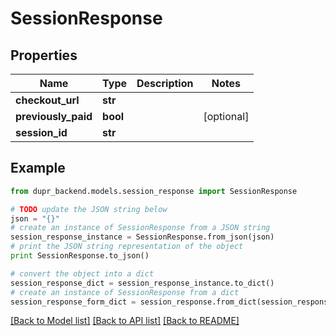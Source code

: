 # SessionResponse


## Properties
Name | Type | Description | Notes
------------ | ------------- | ------------- | -------------
**checkout_url** | **str** |  | 
**previously_paid** | **bool** |  | [optional] 
**session_id** | **str** |  | 

## Example

```python
from dupr_backend.models.session_response import SessionResponse

# TODO update the JSON string below
json = "{}"
# create an instance of SessionResponse from a JSON string
session_response_instance = SessionResponse.from_json(json)
# print the JSON string representation of the object
print SessionResponse.to_json()

# convert the object into a dict
session_response_dict = session_response_instance.to_dict()
# create an instance of SessionResponse from a dict
session_response_form_dict = session_response.from_dict(session_response_dict)
```
[[Back to Model list]](../README.md#documentation-for-models) [[Back to API list]](../README.md#documentation-for-api-endpoints) [[Back to README]](../README.md)


